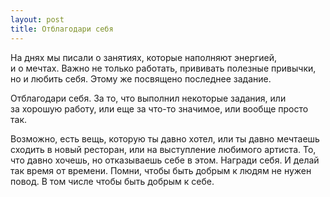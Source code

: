 ```yaml
---
layout: post
title: Отблагодари себя
---
```


На днях мы писали о занятиях, которые наполняют энергией, и о мечтах. Важно не только работать, прививать полезные привычки, но и любить себя. Этому же посвящено последнее задание.

Отблагодари себя. За то, что выполнил некоторые задания, или за хорошую работу, или еще за что-то значимое, или вообще просто так.

Возможно, есть вещь, которую ты давно хотел, или ты давно мечтаешь сходить в новый ресторан, или на выступление любимого артиста. То, что давно хочешь, но отказываешь себе в этом. Награди себя. И делай так время от времени. Помни, чтобы быть добрым к людям не нужен повод. В том числе чтобы быть добрым к себе.
